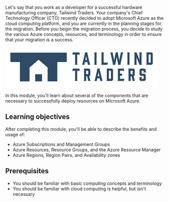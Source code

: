 Let's say that you work as a developer for a successful hardware manufacturing company, Tailwind Traders. Your company's Chief Technology Officer (CTO) recently decided to adopt Microsoft Azure as the cloud computing platform, and you are currently in the planning stages for the migration. Before you begin the migration process, you decide to study the various Azure concepts, resources, and terminology in order to ensure that your migration is a success.

![Tailwind Traders company logo.](../../shared/media/tailwind-traders-logo.png)

In this module, you'll learn about several of the components that are necessary to successfully deploy resources on Microsoft Azure.

## Learning objectives

After completing this module, you'll be able to describe the benefits and usage of:

- Azure Subscriptions and Management Groups
- Azure Resources, Resource Groups, and the Azure Resource Manager
- Azure Regions, Region Pairs, and Availability zones

## Prerequisites

- You should be familiar with basic computing concepts and terminology
- You should be familiar with cloud computing is helpful, but isn't necessary
